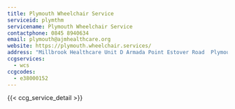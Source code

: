 ```yaml
---
title: Plymouth Wheelchair Service
serviceid: plymthm
servicename: Plymouth Wheelchair Service
contactphone: 0845 8940634
email: plymouth@ajmhealthcare.org
website: https://plymouth.wheelchair.services/
address: "Millbrook Healthcare Unit D Armada Point Estover Road  Plymouth Devon PL6 7PY"
ccgservices:
  - wcs
ccgcodes:
  - e38000152
---
```


{{< ccg_service_detail >}}
